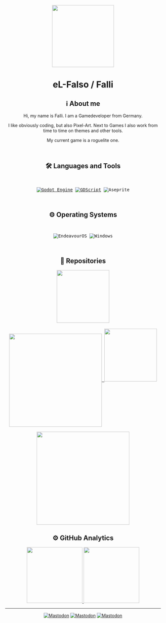 <div align="center" text-align="center" style="inline-block">

<img src="https://images.weserv.nl/?url=https://avatars.githubusercontent.com/u/5958083&shape=circle" height=200>

<h1>eL-Falso / Falli</h1>

<!-- Badges from https://github.com/Ileriayo/markdown-badges -->
<!-- Readme template borrowed ;-) from https://github.com/InioX -->




## ℹ️ About me


Hi, my name is Falli. I am a Gamedeveloper from Germany.

I like obviously coding, but also Pixel-Art. Next to Games I also work from time to time on themes and other tools.

My current game is a roguelite one.

<br>

## 🛠 Languages and Tools

<kbd>
    <br>

[![Godot Engine](https://img.shields.io/badge/GODOT-%23FFFFFF.svg?style=for-the-badge&logo=godot-engine)](https://godotengine.org)
[![GDScript](https://img.shields.io/badge/GDScript-5e5086?style=for-the-badge)](https://docs.godotengine.org/es/4.x/tutorials/scripting/gdscript/gdscript_basics.html)
![Aseprite](https://img.shields.io/badge/Aseprite-FFFFFF?style=for-the-badge&logo=Aseprite&logoColor=#7D929E)

</kbd>

<br>

## ⚙️ Operating Systems


<kbd>
<br>

![EndeavourOS](https://img.shields.io/badge/EndeavourOS-7F7FFF?style=for-the-badge&logo=endeavouros&logoColor=white)
![Windows](https://img.shields.io/badge/Windows%2011-00A2ED?style=for-the-badge&logo=Windows&logoColor=561d25)

</kbd>

<br>

## 📝 Repositories
<td>
     <kbd>
        <img src="https://github.com/el-falso/monaki-theme/raw/gh-pages/screenshots/Screen01.png?raw=true" height=170>
        <a href="https://github.com/el-falso/monaki-theme">
            <br><br>
            <img align="center" src="https://github-readme-stats.vercel.app/api/pin?username=el-falso&repo=monaki-theme&title_color=f0dedf&icon_color=ffb2b8&text_color=d7c1c2&bg_color=413737&show_owner=true&hide_border=true" width=300/>
        </a>
     </kbd>
</td>
<td>
     <kbd>
        <img src="https://github.com/el-falso/gdlinter/blob/main/screenshot_01.png?raw=true" height=170>
        <a href="https://github.com/el-falso/gdlinter">
            <br><br>
            <img align="center" src="https://github-readme-stats.vercel.app/api/pin?username=el-falso&repo=gdlinter&title_color=f0dedf&icon_color=ffb2b8&text_color=d7c1c2&bg_color=413737&show_owner=true&hide_border=true" width=300/>
        </a>
     </kbd>
</td>

<br>

## ⚙️ GitHub Analytics
<p align="center">
    <a href="https://github.com/ninetailsrabbit">
        <img height="180em" src="https://github-readme-stats.vercel.app/api?username=el-falso&show_icons=true&theme=moltack&include_all_commits=true&count_private=true&border_radius=1rem"/>
        <img height="180em" src="https://github-readme-stats-el-falso.vercel.app/api/top-langs/?username=el-falso&layout=compact&theme=moltack&border_radius=1rem&langs_count=4"/>
    </a>
</p>

<hr>

[![Mastodon](https://img.shields.io/badge/Mastodon-%40TackRadGames-413737?style=for-the-badge&logo=mastodon)](https://mastodon.gamedev.place/@TackRadGames)
[![Mastodon](https://img.shields.io/badge/Bluesky-tackradgames.bsky.social-413737?style=for-the-badge&logo=bluesky)](https://bsky.app/profile/tackradgames.bsky.social)
[![Mastodon](https://img.shields.io/badge/itch.io-elfalso-413737?style=for-the-badge&logo=itch.io)](https://el-falso.itch.io/)